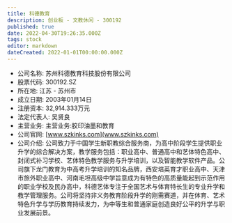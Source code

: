 ```yaml
---
title: 科德教育
description: 创业板 - 文教休闲 - 300192
published: true
date: 2022-04-30T19:26:35.000Z
tags: stock
editor: markdown
dateCreated: 2022-01-01T00:00:00.000Z
---
```


- 公司名称: 苏州科德教育科技股份有限公司
- 股票代码: 300192.SZ
- 所在地: 江苏 - 苏州市
- 成立日期: 2003年01月14日
- 注册资本: 32,914.333万元
- 法定代表人: 吴贤良
- 主营业务: 主营业务:胶印油墨和教育
- 公司官网: [www.szkinks.com](www.szkinks.com)
- 公司介绍: 公司致力于中国学生新职教综合服务商，为高中阶段学生提供职业升学的综合解决方案，教学服务包括：职业高中、普通高中和艺体特色高中、封闭式补习学校、艺体特色教学服务与升学培训，以及智能教学软件产品。公司旗下龙门教育为中高考升学培训的知名品牌，西安培英育才职业高中、天津市旅外职业高中、河南毛坦高级中学旨意成为有特色的高质量能起到示范作用的职业学校及民办高中，科德艺体专注于全国艺术与体育特长生的专业升学和教学管理服务。公司将坚持非义务教育阶段升学的刚需赛道，并在体育、艺术特色升学与学历教育持续发力，为中等生和普通家庭创造良好公平的升学与职业发展前景。


